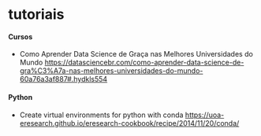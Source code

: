 # tutoriais
#### Cursos
- Como Aprender Data Science de Graça nas Melhores Universidades do Mundo https://datasciencebr.com/como-aprender-data-science-de-gra%C3%A7a-nas-melhores-universidades-do-mundo-60a76a3af887#.hydkls554
#### Python
- Create virtual environments for python with conda https://uoa-eresearch.github.io/eresearch-cookbook/recipe/2014/11/20/conda/
